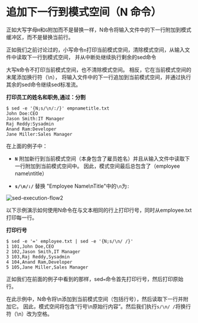 # 追加下一行到模式空间（N 命令）

正如大写字母`H`和`G`附加而不是替换一样，N命令将输入文件中的下一行附加到模式缓冲区，而不是替换当前行。

正如我们之前讨论过的，小写命令`n`打印当前模式空间，清除模式空间，从输入文件中读取下一行到模式空间，
并从中断处继续执行剩余的sed命令

大写`N`命令不打印当前模式空间，也不清除模式空间。 相反，它在当前模式空间的末尾添加换行符（\n），
将输入文件中的下一行追加到当前模式空间，并通过执行其余的sed命令继续sed标准流。

__打印员工的姓名和职务,通过：分割__

```
$ sed -e '{N;s/\n/:/}' empnametitle.txt
John Doe:CEO
Jason Smith:IT Manager
Raj Reddy:Sysadmin
Anand Ram:Developer
Jane Miller:Sales Manager
```

在上面的例子中：

 - __`N`__ 附加新行到当前模式空间（本身包含了雇员姓名）并且从输入文件中读取下一行附加到当前模式空间中。
因此，模式空间最后总包含了（employee name\ntitle）

 - __`s/\n/:/`__ 替换 "Employee Name\nTitle"中的`\n`为`:`

![sed-execution-flow2](https://res.cloudinary.com/devops007/image/upload/v1536565524/Awk-Sed-101-Hacks/sed-follow-2.jpg)

以下示例演示如何使用N命令在与文本相同的行上打印行号，同时从employee.txt打印每一行。

__打印行号__

```
$ sed -e '=' employee.txt | sed -e '{N;s/\n/ /}'
1 101,John Doe,CEO
2 102,Jason Smith,IT Manager
3 103,Raj Reddy,Sysadmin
4 104,Anand Ram,Developer
5 105,Jane Miller,Sales Manager
```

正如我们在前面的例子中看到的那样，sed`=`命令首先打印行号，然后打印原始行。

在此示例中，N命令将\n添加到当前模式空间（包括行号），然后读取下一行并附加它。
因此，模式空间将包含“行号\n原始行内容”。然后我们执行`s/\n/ /`将换行符（\n）改为空格。
